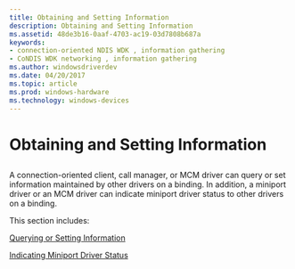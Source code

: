 ```yaml
---
title: Obtaining and Setting Information
description: Obtaining and Setting Information
ms.assetid: 48de3b16-0aaf-4703-ac19-03d7808b687a
keywords:
- connection-oriented NDIS WDK , information gathering
- CoNDIS WDK networking , information gathering
ms.author: windowsdriverdev
ms.date: 04/20/2017
ms.topic: article
ms.prod: windows-hardware
ms.technology: windows-devices
---
```


# Obtaining and Setting Information


## <a href="" id="ddk-obtaining-and-setting-information-ng"></a>


A connection-oriented client, call manager, or MCM driver can query or set information maintained by other drivers on a binding. In addition, a miniport driver or an MCM driver can indicate miniport driver status to other drivers on a binding.

This section includes:

[Querying or Setting Information](querying-or-setting-information.md)

[Indicating Miniport Driver Status](indicating-miniport-driver-status.md)

 

 





